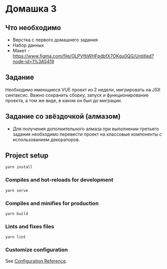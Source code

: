 # Домашка 3 #

## Что необходимо ##

+ Верстка с первого домашнего задания
+ Набор данных
+ Макет - https://www.figma.com/file/OLPVfbWHFpdbfX7OKgu0QG/Untitled?node-id=1%3A5419

## Задание ##
Необходимо имеющиеся VUE проект из 2 недели, мигрировать на JSX синтаксис. Важно сохранить сборку, запуск и функционирование проекта, а том же виде, в каком он был до миграции.

## Задание со звёздочкой (алмазом) ##

+ Для получения дополнительного алмаза при выполнении третьего задания необходимо перевести проект на классовые компоненты с использованием декораторов.

## Project setup
```
yarn install
```

### Compiles and hot-reloads for development
```
yarn serve
```

### Compiles and minifies for production
```
yarn build
```

### Lints and fixes files
```
yarn lint
```

### Customize configuration
See [Configuration Reference](https://cli.vuejs.org/config/).
